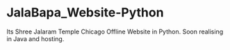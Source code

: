 # JalaBapa_Website-Python
Its Shree Jalaram Temple Chicago Offline Website in Python. Soon realising in Java and hosting.
